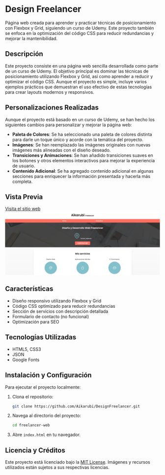 # Design Freelancer

Página web creada para aprender y practicar técnicas de posicionamiento con Flexbox y Grid, siguiendo un curso de Udemy. Este proyecto también se enfoca en la optimización del código CSS para reducir redundancias y mejorar la mantenibilidad.

## Descripción

Este proyecto consiste en una página web sencilla desarrollada como parte de un curso de Udemy. El objetivo principal es dominar las técnicas de posicionamiento utilizando Flexbox y Grid, así como aprender a reducir y optimizar el código CSS. Aunque el proyecto es simple, incluye varios ejemplos prácticos que demuestran el uso efectivo de estas tecnologías para crear layouts modernos y responsivos.

## Personalizaciones Realizadas

Aunque el proyecto está basado en un curso de Udemy, se han hecho los siguientes cambios para personalizar y mejorar la página web:

- **Paleta de Colores**: Se ha seleccionado una paleta de colores distinta para darle un toque único y acorde con la temática del proyecto.
- **Imágenes**: Se han reemplazado las imágenes originales con nuevas imágenes más alineadas con el diseño deseado.
- **Transiciones y Animaciones**: Se han añadido transiciones suaves en los botones y otros elementos interactivos para mejorar la experiencia de usuario.
- **Contenido Adicional**: Se ha agregado contenido adicional en algunas secciones para enriquecer la información presentada y hacerla más completa.

## Vista Previa

[Visita el sitio web](https://desingfreelancer-aikarubi.netlify.app/)  
![Vista previa del proyecto](/assets/img/screenshot/view.png)

## Características

- Diseño responsivo utilizando Flexbox y Grid
- Código CSS optimizado para reducir redundancias
- Sección de servicios con descripción detallada
- Formulario de contacto (no funcional)
- Optimización para SEO

## Tecnologías Utilizadas

- HTML5, CSS3
- JSON
- Google Fonts

## Instalación y Configuración

Para ejecutar el proyecto localmente:

1. Clona el repositorio:
   ```bash
   git clone https://github.com/Aikarubi/DesignFreelancer.git
   
2. Navega al directorio del proyecto:
   ```bash
   cd freelancer-web

4. Abre `index.html` en tu navegador.

## Licencia y Créditos

Este proyecto está licenciado bajo la [MIT License](https://choosealicense.com/licenses/mit/). Imágenes y recursos utilizados están sujetos a sus respectivas licencias.
